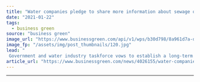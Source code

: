 ```yaml
---
title: "Water companies pledge to share more information about sewage overflows"
date: "2021-01-22"
tags: 
  - business green
source: "business green"
image_url: "https://www.businessgreen.com/api/v1/wps/b30d798/8a961d7a-d4e4-4010-89dd-612afac5d8e2/4/s300-cornwall3-1514110-1920-185x114.jpg"
image_fp: "/assets/img/post_thumbnails/120.jpg"
lead: "
 Government and water industry taskforce vows to establish a long-term goal to eliminate harm from discharges of sewage that occur during and after periods of heavy rainfall ..."
article_url: "https://www.businessgreen.com/news/4026155/water-companies-pledge-share-information-about-sewage-overflows"
---
```


---
